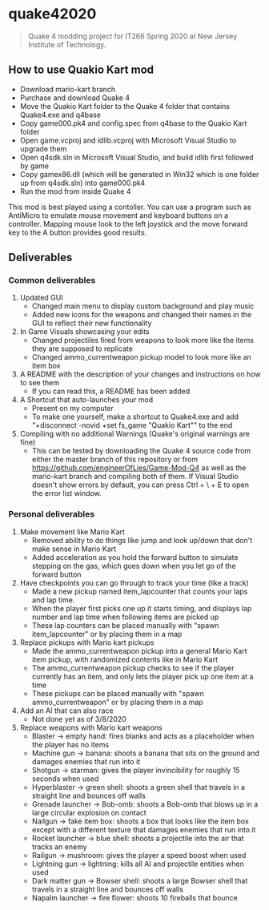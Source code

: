# quake42020

> Quake 4 modding project for IT266 Spring 2020 at New Jersey Institute of Technology.

## How to use Quakio Kart mod

* Download mario-kart branch
* Purchase and download Quake 4
* Move the Quakio Kart folder to the Quake 4 folder that contains Quake4.exe and q4base
* Copy game000.pk4 and config.spec from q4base to the Quakio Kart folder
* Open game.vcproj and idlib.vcproj with Microsoft Visual Studio to upgrade them
* Open q4sdk.sln in Microsoft Visual Studio, and build idlib first followed by game
* Copy gamex86.dll (which will be generated in Win32 which is one folder up from q4sdk.sln) into game000.pk4
* Run the mod from inside Quake 4

This mod is best played using a contoller. You can use a program such as AntiMicro to emulate mouse movement and keyboard buttons on a controller. Mapping mouse look to the left joystick and the move forward key to the A button provides good results.

## Deliverables

### Common deliverables
1. Updated GUI
    * Changed main menu to display custom background and play music
    * Added new icons for the weapons and changed their names in the GUI to reflect their new functionality
2. In Game Visuals showcasing your edits
    * Changed projectiles fired from weapons to look more like the items they are supposed to replicate
    * Changed ammo_currentweapon pickup model to look more like an item box
3. A README with the description of your changes and instructions on how to see them
    * If you can read this, a README has been added
4. A Shortcut that auto-launches your mod
    * Present on my computer
    * To make one yourself, make a shortcut to Quake4.exe and add "+disconnect -novid +set fs_game "Quakio Kart"" to the end
5. Compiling with no additional Warnings (Quake's original warnings are fine)
    * This can be tested by downloading the Quake 4 source code from either the master branch of this repository or from https://github.com/engineerOfLies/Game-Mod-Q4 as well as the mario-kart branch and compiling both of them. If Visual Studio doesn't show errors by default, you can press Ctrl + \ + E to open the error list window.

### Personal deliverables
1. Make movement like Mario Kart
    * Removed ability to do things like jump and look up/down that don't make sense in Mario Kart
    * Added acceleration as you hold the forward button to simulate stepping on the gas, which goes down when you let go of the forward button
2. Have checkpoints you can go through to track your time (like a track)
    * Made a new pickup named item_lapcounter that counts your laps and lap time.
    * When the player first picks one up it starts timing, and displays lap number and lap time when following items are picked up
    * These lap counters can be placed manually with "spawn item_lapcounter" or by placing them in a map
3. Replace pickups with Mario kart pickups
    * Made the ammo_currentweapon pickup into a general Mario Kart item pickup, with randomized contents like in Mario Kart
    * The ammo_currentweapon pickup checks to see if the player currently has an item, and only lets the player pick up one item at a time
    * These pickups can be placed manually with "spawn ammo_currentweapon" or by placing them in a map
4. Add an AI that can also race
    * Not done yet as of 3/8/2020
5. Replace weapons with Mario kart weapons
    * Blaster -> empty hand: fires blanks and acts as a placeholder when the player has no items
    * Machine gun -> banana: shoots a banana that sits on the ground and damages enemies that run into it
    * Shotgun -> starman: gives the player invincibility for roughly 15 seconds when used
    * Hyperblaster -> green shell: shoots a green shell that travels in a straight line and bounces off walls
    * Grenade launcher -> Bob-omb: shoots a Bob-omb that blows up in a large circular explosion on contact
    * Nailgun -> fake item box: shoots a box that looks like the item box except with a different texture that damages enemies that run into it
    * Rocket launcher -> blue shell: shoots a projectile into the air that tracks an enemy
    * Railgun -> mushroom: gives the player a speed boost when used
    * Lightning gun -> lightning: kills all AI and projectile entities when used
    * Dark matter gun -> Bowser shell: shoots a large Bowser shell that travels in a straight line and bounces off walls
    * Napalm launcher -> fire flower: shoots 10 fireballs that bounce
